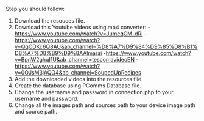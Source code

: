 Step you should follow:
1. Download the resouces file.
2. Download this Youtube videos using mp4 converter:
-https://www.youtube.com/watch?v=JumeqCM-dRI
-https://www.youtube.com/watch?v=QqCDKc6Q8AU&ab_channel=%D8%A7%D9%84%D9%85%D8%B1%D8%A7%D8%B9%D9%8AAlmarai
-https://www.youtube.com/watch?v=BpnW2ghqI1U&ab_channel=tescomavideoEN
-https://www.youtube.com/watch?v=0OJsM3jAQQ4&ab_channel=SoupedUpRecipes
4. Add the downloaded videos into the resources file.
5. Create the database using PComms Database file.
6. Change the username and password in connection.php to your username and password.
7. Change all the images path and sources path to your device image path and source path.
